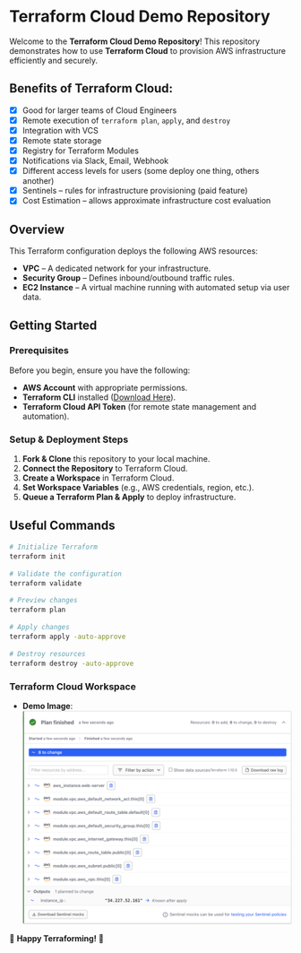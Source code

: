 # Terraform Cloud Demo Repository

Welcome to the **Terraform Cloud Demo Repository**! This repository demonstrates how to use **Terraform Cloud** to provision AWS infrastructure efficiently and securely.

## Benefits of Terraform Cloud:
- [x] Good for larger teams of Cloud Engineers  
- [x] Remote execution of `terraform plan`, `apply`, and `destroy`  
- [x] Integration with VCS  
- [x] Remote state storage  
- [x] Registry for Terraform Modules  
- [x] Notifications via Slack, Email, Webhook  
- [x] Different access levels for users (some deploy one thing, others another)  
- [x] Sentinels – rules for infrastructure provisioning (paid feature)  
- [x] Cost Estimation – allows approximate infrastructure cost evaluation  

## Overview
This Terraform configuration deploys the following AWS resources:
- **VPC** – A dedicated network for your infrastructure.
- **Security Group** – Defines inbound/outbound traffic rules.
- **EC2 Instance** – A virtual machine running with automated setup via user data.

## Getting Started
### Prerequisites
Before you begin, ensure you have the following:
- **AWS Account** with appropriate permissions.
- **Terraform CLI** installed ([Download Here](https://developer.hashicorp.com/terraform/downloads)).
- **Terraform Cloud API Token** (for remote state management and automation).

### Setup & Deployment Steps
1. **Fork & Clone** this repository to your local machine.
2. **Connect the Repository** to Terraform Cloud.
3. **Create a Workspace** in Terraform Cloud.
4. **Set Workspace Variables** (e.g., AWS credentials, region, etc.).
5. **Queue a Terraform Plan & Apply** to deploy infrastructure.

## Useful Commands
```bash
# Initialize Terraform
terraform init
```

```bash
# Validate the configuration
terraform validate
```

```bash
# Preview changes
terraform plan
```

```bash
# Apply changes
terraform apply -auto-approve
```

```bash
# Destroy resources
terraform destroy -auto-approve
```

### Terraform Cloud Workspace
- **Demo Image**:
![Terraform Cloud Workspace](img/demo.png)

🚀 **Happy Terraforming!** 🚀

